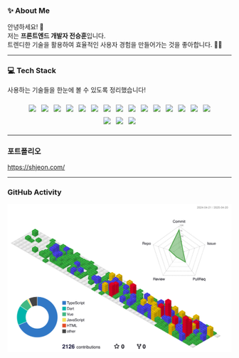 ### ✨ About Me  

안녕하세요! 👋  
저는 **프론트엔드 개발자 전승훈**입니다.  
트렌디한 기술을 활용하여 효율적인 사용자 경험을 만들어가는 것을 좋아합니다. 🚀✨  

---

### 💻 Tech Stack  
사용하는 기술들을 한눈에 볼 수 있도록 정리했습니다!  

<div style="display: flex; flex-wrap: wrap; justify-content: center; gap: 12px; padding: 10px;">
  <div style="display: flex; flex-wrap: wrap; gap: 12px; justify-content: center;">
    <img src="https://img.shields.io/badge/React-%2361DAFB.svg?style=for-the-badge&logo=react&logoColor=white" />
    <img src="https://img.shields.io/badge/React%20Native-%2361DAFB.svg?style=for-the-badge&logo=react&logoColor=white" />
    <img src="https://img.shields.io/badge/Flutter-%2302569B.svg?style=for-the-badge&logo=flutter&logoColor=white" />
    <img src="https://img.shields.io/badge/Next.js%2015-%23000000.svg?style=for-the-badge&logo=next.js&logoColor=white" />
    <img src="https://img.shields.io/badge/NestJS-%23E0234E.svg?style=for-the-badge&logo=nestjs&logoColor=white" />
  </div>
  <div style="display: flex; flex-wrap: wrap; gap: 12px; justify-content: center;">
    <img src="https://img.shields.io/badge/TypeScript-%233178C6.svg?style=for-the-badge&logo=typescript&logoColor=white" />
    <img src="https://img.shields.io/badge/Dart-%230175C2.svg?style=for-the-badge&logo=dart&logoColor=white" />
    <img src="https://img.shields.io/badge/Java-%23ED8B00.svg?style=for-the-badge&logo=java&logoColor=white" />
    <img src="https://img.shields.io/badge/Python-%233776AB.svg?style=for-the-badge&logo=python&logoColor=white" />
    <img src="https://img.shields.io/badge/Selenium-%2343B02A.svg?style=for-the-badge&logo=selenium&logoColor=white" />
  </div>
  <div style="display: flex; flex-wrap: wrap; gap: 12px; justify-content: center;">
    <img src="https://img.shields.io/badge/Styled%20Components-%23DB7093.svg?style=for-the-badge&logo=styled-components&logoColor=white" />
    <img src="https://img.shields.io/badge/Tailwind%20CSS-%2338B2AC.svg?style=for-the-badge&logo=tailwind-css&logoColor=white" />
    <img src="https://img.shields.io/badge/Docker-%232496ED.svg?style=for-the-badge&logo=docker&logoColor=white" />
    <img src="https://img.shields.io/badge/Firebase-%23FFCA28.svg?style=for-the-badge&logo=firebase&logoColor=white" />
    <img src="https://img.shields.io/badge/GitHub-%23181717.svg?style=for-the-badge&logo=github&logoColor=white" />
  </div>
  <div style="display: flex; flex-wrap: wrap; gap: 12px; justify-content: center;">
    <img src="https://img.shields.io/badge/AWS-%23FF9900.svg?style=for-the-badge&logo=amazonaws&logoColor=white" />
    <img src="https://img.shields.io/badge/MySQL-%234479A1.svg?style=for-the-badge&logo=mysql&logoColor=white" />
    <img src="https://img.shields.io/badge/MongoDB-%2347A248.svg?style=for-the-badge&logo=mongodb&logoColor=white" />
  </div>
</div>

---

### 포트폴리오

https://shjeon.com/

---

### GitHub Activity  
![](./profile-3d-contrib/profile-gitblock.svg)

